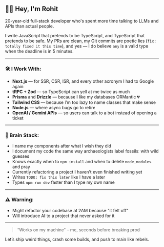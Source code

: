 ## 👋🏻 Hey, I'm Rohit 

20-year-old full-stack developer who's spent more time talking to LLMs and APIs than actual people.

I write JavaScript that pretends to be TypeScript, and TypeScript that pretends to be safe.
My PRs are clean, my Git commits are poetic lies (`fix: totally fixed it this time`), and yes — I do believe `any` is a valid type when the deadline is in 5 minutes.

---

### 🛠️ I Work With:

* **Next.js** — for SSR, CSR, ISR, and every other acronym I had to Google again
* **tRPC + Zod** — so TypeScript can yell at me twice as much
* **Prisma** and **Drizzle** — because I like my databases ORMantic 💔
* **Tailwind CSS** — because I’m too lazy to name classes that make sense
* **Node.js** — where async bugs go to retire
* **OpenAI / Gemini APIs** — so users can talk to a bot instead of opening a ticket

---

### 🧠 Brain Stack:

* I name my components after what I wish they did
* I document my code the same way archaeologists label fossils: with wild guesses
* Knows exactly when to `npm install` and when to delete `node_modules` and pray
* Currently refactoring a project I haven’t even finished writing yet
* Writes `TODO: fix this later` like I have a later  
* Types `npm run dev` faster than I type my own name

---

### ⚠️ Warning:

* Might refactor your codebase at 2AM because "it felt off"
* Will introduce AI to a project that never asked for it

---

> “Works on my machine” – me, seconds before breaking prod

Let’s ship weird things, crash some builds, and push to main like rebels.
